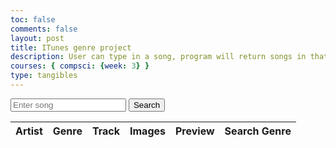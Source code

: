 ```yaml
---
toc: false
comments: false
layout: post
title: ITunes genre project
description: User can type in a song, program will return songs in that genre
courses: { compsci: {week: 3} }
type: tangibles
---
```


<div>
  <input type="text" id="filterInput" placeholder="Enter song">
  <button onclick="fetchData()">Search</button>
</div>

<table>
  <thead>
    <tr>
      <th>Artist</th>
      <th>Genre</th>
      <th>Track</th>
      <th>Images</th>
      <th>Preview</th>
      <th>Search Genre</th>
    </tr>
  </thead>
  <tbody id="result">
    <!-- generated rows -->
  </tbody>
</table>

<!-- Script is laid out in a sequence (no function) and will execute when the page is loaded -->
<script>
  // prepare HTML result container for new output
  const resultContainer = document.getElementById("result");

  // function to fetch data based on user input
  function fetchData() {
    // clear previous results
    resultContainer.innerHTML = "";

    // get user input
    const filterInput = document.getElementById("filterInput");
    const filter = filterInput.value;

    // prepare fetch options
    const url = "https://itunes.apple.com/search?term=" + encodeURIComponent(filter);
    const headers = {
      method: 'GET',
      mode: 'cors',
      cache: 'default',
      credentials: 'omit',
      headers: {
        'Content-Type': 'application/json'
      },
    };

    // fetch the API
    fetch(url, headers)
      .then(response => {
        // check for response errors
        if (response.status !== 200) {
          const errorMsg = 'Database response error: ' + response.status;
          console.log(errorMsg);
          const tr = document.createElement("tr");
          const td = document.createElement("td");
          td.innerHTML = errorMsg;
          tr.appendChild(td);
          resultContainer.appendChild(tr);
          return;
        }
        // valid response will have JSON data
        response.json().then(data => {
          console.log(data);

          // Music data
        for (const row of data.results) {
            console.log(row);

            // tr for each row
            const tr = document.createElement("tr");
            // td for each column
            const artist = document.createElement("td");
            const genre = document.createElement("td")
            const track = document.createElement("td");
            const image = document.createElement("td");
            const preview = document.createElement("td");
            const searchGenre = document.createElement('BUTTON')
            const text = document.createTextNode("click to see songs of this genre")
            searchGenre.appendChild(text)

            // data is specific to the API
            artist.innerHTML = row.artistName;
            genre.innerHTML = row.primaryGenreName
            track.innerHTML = row.trackName; 
            // create preview image
            const img = document.createElement("img");
            img.src = row.artworkUrl100;
            image.appendChild(img);
            // create preview player
            const audio = document.createElement("audio");
            audio.controls = true;
            const source = document.createElement("source");
            source.src = row.previewUrl;
            source.type = "audio/mp4";
            audio.appendChild(source);
            preview.appendChild(audio);

            // this builds td's into tr
            tr.appendChild(artist);
            tr.appendChild(genre)
            tr.appendChild(track);
            tr.appendChild(image);
            tr.appendChild(preview);
            tr.appendChild(searchGenre)

            // add HTML to container
            resultContainer.appendChild(tr);
          }
        })
      })
      .catch(err => {
        console.error(err);
        const tr = document.createElement("tr");
        const td = document.createElement("td");
        td.innerHTML = err;
        tr.appendChild(td);
        resultContainer.appendChild(tr);
      });
  }
</script>